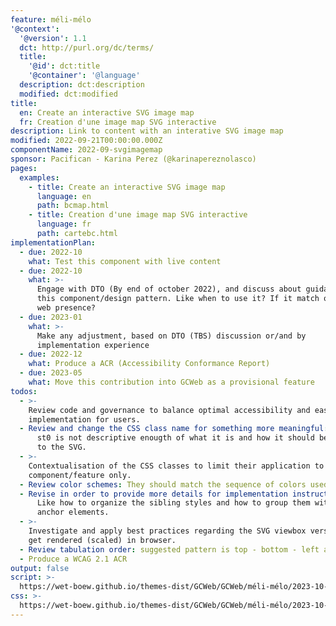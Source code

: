 ```yaml
---
feature: méli-mélo
'@context':
  '@version': 1.1
  dct: http://purl.org/dc/terms/
  title:
    '@id': dct:title
    '@container': '@language'
  description: dct:description
  modified: dct:modified
title:
  en: Create an interactive SVG image map
  fr: Creation d'une image map SVG interactive
description: Link to content with an interative SVG image map
modified: 2022-09-21T00:00:00.000Z
componentName: 2022-09-svgimagemap
sponsor: Pacifican - Karina Perez (@karinapereznolasco)
pages:
  examples:
    - title: Create an interactive SVG image map
      language: en
      path: bcmap.html
    - title: Creation d'une image map SVG interactive
      language: fr
      path: cartebc.html
implementationPlan:
  - due: 2022-10
    what: Test this component with live content
  - due: 2022-10
    what: >-
      Engage with DTO (By end of october 2022), and discuss about guidance on
      this component/design pattern. Like when to use it? If it match our visual
      web presence?
  - due: 2023-01
    what: >-
      Make any adjustment, based on DTO (TBS) discussion or/and by
      implementation experience
  - due: 2022-12
    what: Produce a ACR (Accessibility Conformance Report)
  - due: 2023-05
    what: Move this contribution into GCWeb as a provisional feature
todos:
  - >-
    Review code and governance to balance optimal accessibility and ease of
    implementation for users.
  - Review and change the CSS class name for something more meaningful: >-
      st0 is not descriptive enougth of what it is and how it should be applied
      to the SVG.
  - >-
    Contextualisation of the CSS classes to limit their application to this
    component/feature only.
  - Review color schemes: They should match the sequence of colors used by the charts and graphs.
  - Revise in order to provide more details for implementation instructions: >-
      Like how to organize the sibling styles and how to group them with the
      anchor elements.
  - >-
    Investigate and apply best practices regarding the SVG viewbox versus how it
    get rendered (scaled) in browser.
  - Review tabulation order: suggested pattern is top - bottom - left and right.
  - Produce a WCAG 2.1 ACR
output: false
script: >-
  https://wet-boew.github.io/themes-dist/GCWeb/GCWeb/méli-mélo/2023-10-mount-revelstoke.js
css: >-
  https://wet-boew.github.io/themes-dist/GCWeb/GCWeb/méli-mélo/2023-10-mount-revelstoke.css
---
```

